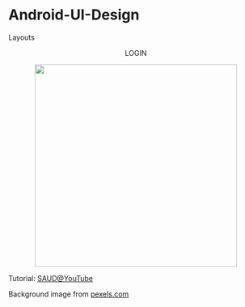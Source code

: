 # Android-UI-Design
Layouts
<p align="center">LOGIN</p>
<p align="center">
<img src="https://raw.githubusercontent.com/KaSoB/Android-UI-Design/master/Screens/Login.png" width="400"/>
</p>
Tutorial: <a href="https://www.youtube.com/watch?v=dNXMCjWur0w">SAUD@YouTube</a>

Background image from <a href="https://www.pexels.com">pexels.com</a>


